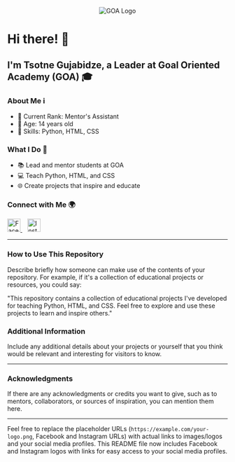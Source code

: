 <p align="center">
  <img src="https://www.google.com/url?sa=i&url=https%3A%2F%2Fwww.facebook.com%2Fnika11keshelava%2F&psig=AOvVaw01wIU3BJA358UIvLNd1Vk8&ust=1721808649197000&source=images&cd=vfe&opi=89978449&ved=0CBEQjRxqFwoTCJjzmJnbvIcDFQAAAAAdAAAAABAE" alt="GOA Logo">
</p>

# Hi there! 👋

## I'm Tsotne Gujabidze, a Leader at Goal Oriented Academy (GOA) 🎓

### About Me ℹ️
- 🌟 Current Rank: Mentor's Assistant
- 🎂 Age: 14 years old
- 🚀 Skills: Python, HTML, CSS

### What I Do 🌟
- 📚 Lead and mentor students at GOA
- 💻 Teach Python, HTML, and CSS
- 🌐 Create projects that inspire and educate

### Connect with Me 🌍
<p align="left">
  <a href="https://www.facebook.com/cotne.gujabidze.9/">
    <img src="https://upload.wikimedia.org/wikipedia/commons/5/51/Facebook_f_logo_%282019%29.svg" height="30" alt="Facebook">
  </a>&nbsp;&nbsp;
  <a href="https://www.instagram.com/ajugstar/">
    <img src="https://upload.wikimedia.org/wikipedia/commons/a/a5/Instagram_icon.png" height="30" alt="Instagram">
  </a>
</p>

---

### How to Use This Repository

Describe briefly how someone can make use of the contents of your repository. For example, if it's a collection of educational projects or resources, you could say:

"This repository contains a collection of educational projects I've developed for teaching Python, HTML, and CSS. Feel free to explore and use these projects to learn and inspire others."

### Additional Information

Include any additional details about your projects or yourself that you think would be relevant and interesting for visitors to know.

---

### Acknowledgments

If there are any acknowledgments or credits you want to give, such as to mentors, collaborators, or sources of inspiration, you can mention them here.

---

Feel free to replace the placeholder URLs (`https://example.com/your-logo.png`, Facebook and Instagram URLs) with actual links to images/logos and your social media profiles. This README file now includes Facebook and Instagram logos with links for easy access to your social media profiles.
